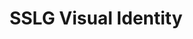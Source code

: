 ---
layout: project
title: SSLG Visual Identity
description: Visual Identity of Maloco NHS Supreme Secondary Learner Government
img: assets/img/project_preview/sslg.gif
importance: 1
category: design
skills:
  - Illustrator
  - Photoshop
giscus_comments: true
---